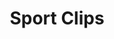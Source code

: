 ---
title: "Sport Clips"
url: /beaverton/sport-clips-southwest-murray-scholls-drive/
shop: hairdresser
---